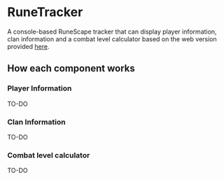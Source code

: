 RuneTracker
================

A console-based RuneScape tracker that can display player information, clan information and a combat level calculator based on the web version provided [here](https://runescape.wiki/w/Calculator:Combat_level).

## How each component works
### Player Information
TO-DO
### Clan Information
TO-DO
### Combat level calculator
TO-DO
